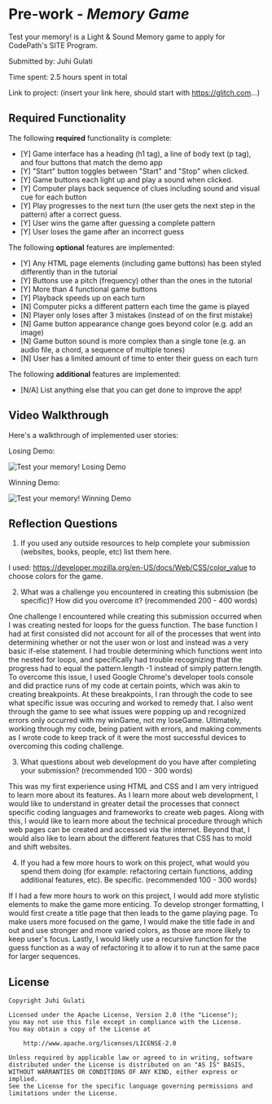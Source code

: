 # Pre-work - _Memory Game_

Test your memory! is a Light & Sound Memory game to apply for CodePath's SITE Program.

Submitted by: Juhi Gulati

Time spent: 2.5 hours spent in total

Link to project: (insert your link here, should start with https://glitch.com...)

## Required Functionality

The following **required** functionality is complete:

- [Y] Game interface has a heading (h1 tag), a line of body text (p tag), and four buttons that match the demo app
- [Y] "Start" button toggles between "Start" and "Stop" when clicked.
- [Y] Game buttons each light up and play a sound when clicked.
- [Y] Computer plays back sequence of clues including sound and visual cue for each button
- [Y] Play progresses to the next turn (the user gets the next step in the pattern) after a correct guess.
- [Y] User wins the game after guessing a complete pattern
- [Y] User loses the game after an incorrect guess

The following **optional** features are implemented:

- [Y] Any HTML page elements (including game buttons) has been styled differently than in the tutorial
- [Y] Buttons use a pitch (frequency) other than the ones in the tutorial
- [Y] More than 4 functional game buttons
- [Y] Playback speeds up on each turn
- [N] Computer picks a different pattern each time the game is played
- [N] Player only loses after 3 mistakes (instead of on the first mistake)
- [N] Game button appearance change goes beyond color (e.g. add an image)
- [N] Game button sound is more complex than a single tone (e.g. an audio file, a chord, a sequence of multiple tones)
- [N] User has a limited amount of time to enter their guess on each turn

The following **additional** features are implemented:

- [N/A] List anything else that you can get done to improve the app!

## Video Walkthrough

Here's a walkthrough of implemented user stories:

Losing Demo:

![Test your memory! Losing Demo](http://g.recordit.co/NjLE8cVeuW.gif)

Winning Demo:

![Test your memory! Winning Demo](http://g.recordit.co/33vMv0nGDl.gif)

## Reflection Questions

1. If you used any outside resources to help complete your submission (websites, books, people, etc) list them here.

I used: https://developer.mozilla.org/en-US/docs/Web/CSS/color_value to choose colors for the game.

2. What was a challenge you encountered in creating this submission (be specific)? How did you overcome it? (recommended 200 - 400 words)

One challenge I encountered while creating this submission occurred when I was creating nested for loops for the guess function.
The base function I had at first consisted did not account for all of the processes that went into determining whether or not the user
won or lost and instead was a very basic if-else statement. I had trouble determining which functions went into the nested for loops,
and specifically had trouble recognizing that the progress had to equal the pattern.length -1 instead of simply pattern.length. To
overcome this issue, I used Google Chrome's developer tools console and did practice runs of my code at certain points, which was akin
to creating breakpoints. At these breakpoints, I ran through the code to see what specific issue was occuring and worked to remedy that.
I also went through the game to see what issues were popping up and recognized errors only occurred with my winGame, not my loseGame.
Ultimately, working through my code, being patient with errors, and making comments as I wrote code to keep track of it were the most
successful devices to overcoming this coding challenge.

3. What questions about web development do you have after completing your submission? (recommended 100 - 300 words)

This was my first experience using HTML and CSS and I am very intrigued to learn more about its features. As I learn more about web
development, I would like to understand in greater detail the processes that connect specific coding languages and frameworks to
create web pages. Along with this, I would like to learn more about the technical procedure through which web pages can be created
and accessed via the internet. Beyond that, I would also like to learn about the different features that CSS has to mold and shift
websites.

4. If you had a few more hours to work on this project, what would you spend them doing (for example: refactoring certain functions, adding additional features, etc). Be specific. (recommended 100 - 300 words)

If I had a few more hours to work on this project, I would add more stylistic elements to make the game more enticing. To develop
stronger formatting, I would first create a title page that then leads to the game playing page. To make users more focused on the
game, I would make the title fade in and out and use stronger and more varied colors, as those are more likely to keep user's focus.
Lastly, I would likely use a recursive function for the guess function as a way of refactoring it to allow it to run at the same
pace for larger sequences.

## License

    Copyright Juhi Gulati

    Licensed under the Apache License, Version 2.0 (the "License");
    you may not use this file except in compliance with the License.
    You may obtain a copy of the License at

        http://www.apache.org/licenses/LICENSE-2.0

    Unless required by applicable law or agreed to in writing, software
    distributed under the License is distributed on an "AS IS" BASIS,
    WITHOUT WARRANTIES OR CONDITIONS OF ANY KIND, either express or implied.
    See the License for the specific language governing permissions and
    limitations under the License.
